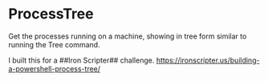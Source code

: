 # ProcessTree
Get the processes running on a machine, showing in tree form similar to running the Tree command.

I built this for a ##Iron Scripter## challenge.
https://ironscripter.us/building-a-powershell-process-tree/